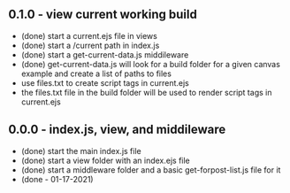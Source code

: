 
## 0.1.0 - view current working build
* (done) start a current.ejs file in views
* (done) start a /current path in index.js
* (done) start a get-current-data.js middileware
* (done) get-current-data.js will look for a build folder for a given canvas example and create a list of paths to files
* use files.txt to create script tags in current.ejs
* the files.txt file in the build folder will be used to render script tags in current.ejs

## 0.0.0 - index.js, view, and middileware
* (done) start the main index.js file
* (done) start a view folder with an index.ejs file
* (done) start a middleware folder and a basic get-forpost-list.js file for it
* (done - 01-17-2021)